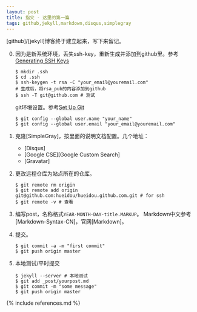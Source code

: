 ```yaml
---
layout: post
title: 指尖 - 这里的第一篇
tags: github,jekyll,markdown,disqus,simplegray
---
```


[github]/[jekyll]博客终于建立起来，写下来留记。

0.	因为是新系统环境，丢失ssh-key，重新生成并添加到github里。参考[Generating SSH Keys](https://help.github.com/articles/generating-ssh-keys)

		$ mkdir .ssh
		$ cd .ssh
		$ ssh-keygen -t rsa -C "your_email@youremail.com"
		# 生成后，将rsa_pub的内容添加到github
		$ ssh -T git@github.com	# 测试

	git环境设置。参考[Set Up Git](https://help.github.com/articles/set-up-git)

		$ git config --global user.name "your_name"
		$ git config --global user.email "your_email@youremail.com"

1.	克隆[SimpleGray]，按里面的说明文档配置。几个地址：
	*	[Disqus]
	*	[Google CSE][Google Custom Search]
	*	[Gravatar]

2.	更改远程仓库为站点所在的仓库。

		$ git remote rm origin
		$ git remote add origin git@github.com:hueidou/hueidou.github.com.git # for ssh
		$ git remote -v # 查看

3.	编写post，名称格式`YEAR-MONTH-DAY-title.MARKUP`。
	Markdown中文参考[Markdown-Syntax-CN]，官网[Markdown]。

4.	提交。

		$ git commit -a -m "first commit"
		$ git push origin master

5.	本地测试/平时提交

		$ jekyll --server # 本地测试
		$ git add _post/yourpost.md
		$ git commit -m "some message"
		$ git push origin master
	

{% include references.md %}
